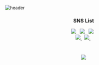 ![header](https://capsule-render.vercel.app/api?type=soft&color=auto&height=150&section=header&text=KimTa2Hwan&fontSize=70&animation=twinkling)

<h3 align="center"> SNS List </h3>

<p align=center>
  <!--<a href="">-->
  <img src="https://img.shields.io/badge/Tech Blog-181717?style=flat&logo=GitHub&logoColor=white"/>
  <!--</a>-->&nbsp
  
  <!--<a href="">-->
  <img src="https://img.shields.io/badge/KakaoTalk-FFCD00?style=flat&logo=KakaoTalk&logoColor=white"/>
  <!--</a>-->&nbsp
  
  <!--<a href="">-->
  <img src="https://img.shields.io/badge/Instagram-E4405F?style=flat&logo=Instagram&logoColor=white"/>
  <!--</a>-->&nbsp

  <br>

  <a href="mailto:kimta2hwan@gmail.com">
  <img src="https://img.shields.io/badge/Gmail-EA4335?style=flat&logo=Gmail&logoColor=white"/>
  </a>&nbsp
  
  <a href="https://solved.ac/kimta2hwan">
  <img src="http://mazassumnida.wtf/api/mini/generate_badge?boj=kimta2hwan"/>
  </a>&nbsp
</p>

<br>

<p align=center>
  <img src="https://hits.seeyoufarm.com/api/count/incr/badge.svg?url=https%3A%2F%2Fgithub.com%2Fkimta2hwan&count_bg=%2379C83D&title_bg=%23555555&icon=github.svg&icon_color=%23E7E7E7&title=Hits&edge_flat=false"/>
  
</p>
